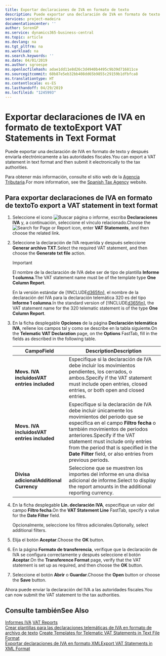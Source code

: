 ```yaml
---
title: Exportar declaraciones de IVA en formato de texto
description: Puede exportar una declaración de IVA en formato de texto y después enviarla electrónicamente a las autoridades fiscales.
services: project-madeira
documentationcenter: ''
author: SorenGP
ms.service: dynamics365-business-central
ms.topic: article
ms.devlang: na
ms.tgt_pltfrm: na
ms.workload: na
ms.search.keywords: ''
ms.date: 04/01/2019
ms.author: sgroespe
ms.openlocfilehash: adae1dd11e8d26c3d4940b4495c9b39d716811ce
ms.sourcegitcommit: 60b87e5eb32bb408dd65b9855c29159b1dfbfca8
ms.translationtype: HT
ms.contentlocale: es-ES
ms.lasthandoff: 04/29/2019
ms.locfileid: "1245993"
---
```

# <a name="export-vat-statements-in-text-format"></a><span data-ttu-id="20f9b-103">Exportar declaraciones de IVA en formato de texto</span><span class="sxs-lookup"><span data-stu-id="20f9b-103">Export VAT Statements in Text Format</span></span>
<span data-ttu-id="20f9b-104">Puede exportar una declaración de IVA en formato de texto y después enviarla electrónicamente a las autoridades fiscales.</span><span class="sxs-lookup"><span data-stu-id="20f9b-104">You can export a VAT statement in text format and then submit it electronically to the tax authorities.</span></span>  

<span data-ttu-id="20f9b-105">Para obtener más información, consulte el sitio web de la [Agencia Tributaria](https://go.microsoft.com/fwlink/?LinkID=238181).</span><span class="sxs-lookup"><span data-stu-id="20f9b-105">For more information, see the [Spanish Tax Agency](https://go.microsoft.com/fwlink/?LinkID=238181) website.</span></span>  

## <a name="to-export-a-vat-statement-in-text-format"></a><span data-ttu-id="20f9b-106">Para exportar declaraciones de IVA en formato de texto</span><span class="sxs-lookup"><span data-stu-id="20f9b-106">To export a VAT statement in text format</span></span>  

1.  <span data-ttu-id="20f9b-107">Seleccione el icono ![Buscar página o informe](../../media/ui-search/search_small.png "icono Buscar página o informe"), escriba **Declaraciones IVA** y, a continuación, seleccione el vínculo relacionado.</span><span class="sxs-lookup"><span data-stu-id="20f9b-107">Choose the ![Search for Page or Report](../../media/ui-search/search_small.png "Search for Page or Report icon") icon, enter **VAT Statements**, and then choose the related link.</span></span>  
2.  <span data-ttu-id="20f9b-108">Seleccione la declaración de IVA requerida y después seleccione **Generar archivo TXT**.</span><span class="sxs-lookup"><span data-stu-id="20f9b-108">Select the required VAT statement, and then choose the **Generate txt file** action.</span></span>  

    > [!IMPORTANT]  
    >  <span data-ttu-id="20f9b-109">El nombre de la declaración de IVA debe ser de tipo de plantilla **Informe 1 columna**.</span><span class="sxs-lookup"><span data-stu-id="20f9b-109">The VAT statement name must be of the template type **One Column Report**.</span></span>  
    >   
    >  <span data-ttu-id="20f9b-110">En la versión estándar de [!INCLUDE[d365fin](../../includes/d365fin_md.md)], el nombre de la declaración del IVA para la declaración telemática 320 es del tipo **Informe 1 columna**.</span><span class="sxs-lookup"><span data-stu-id="20f9b-110">In the standard version of [!INCLUDE[d365fin](../../includes/d365fin_md.md)], the VAT statement name for the 320 telematic statement is of the type **One Column Report**.</span></span>  

4.  <span data-ttu-id="20f9b-111">En la ficha desplegable **Opciones** de la página **Declaración telemática IVA**, rellene los campos tal y como se describe en la tabla siguiente.</span><span class="sxs-lookup"><span data-stu-id="20f9b-111">On the **Telematic VAT Declaration** page, on the **Options** FastTab, fill in the fields as described in the following table.</span></span>  

    |<span data-ttu-id="20f9b-112">Campo</span><span class="sxs-lookup"><span data-stu-id="20f9b-112">Field</span></span>|<span data-ttu-id="20f9b-113">Description</span><span class="sxs-lookup"><span data-stu-id="20f9b-113">Description</span></span>|  
    |---------------------------------|---------------------------------------|  
    |<span data-ttu-id="20f9b-114">**Movs. IVA incluidos**</span><span class="sxs-lookup"><span data-stu-id="20f9b-114">**VAT entries included**</span></span>|<span data-ttu-id="20f9b-115">Especifique si la declaración de IVA debe incluir los movimientos pendientes, los cerrados, o ambos.</span><span class="sxs-lookup"><span data-stu-id="20f9b-115">Specify if the VAT statement must include open entries, closed entries, or both open and closed entries.</span></span>|  
    |<span data-ttu-id="20f9b-116">**Movs. IVA incluidos**</span><span class="sxs-lookup"><span data-stu-id="20f9b-116">**VAT entries included**</span></span>|<span data-ttu-id="20f9b-117">Especifique si la declaración de IVA debe incluir únicamente los movimientos del periodo que se especifica en el campo **Filtro fecha** o también movimientos de periodos anteriores.</span><span class="sxs-lookup"><span data-stu-id="20f9b-117">Specify if the VAT statement must include only entries from the period that is specified in the **Date Filter** field, or also entries from previous periods.</span></span>|  
    |<span data-ttu-id="20f9b-118">**Divisa adicional**</span><span class="sxs-lookup"><span data-stu-id="20f9b-118">**Additional Currency**</span></span>|<span data-ttu-id="20f9b-119">Seleccione que se muestren los importes del informe en una divisa adicional de informe.</span><span class="sxs-lookup"><span data-stu-id="20f9b-119">Select to display the report amounts in the additional reporting currency.</span></span>|  

5.  <span data-ttu-id="20f9b-120">En la ficha desplegable **Lín. declaración IVA**, especifique un valor del campo **Filtro fecha**.</span><span class="sxs-lookup"><span data-stu-id="20f9b-120">On the **VAT Statement Line** FastTab, specify a value for the **Date Filter** field.</span></span>  

    <span data-ttu-id="20f9b-121">Opcionalmente, seleccione los filtros adicionales.</span><span class="sxs-lookup"><span data-stu-id="20f9b-121">Optionally, select additional filters.</span></span>  
6.  <span data-ttu-id="20f9b-122">Elija el botón **Aceptar**.</span><span class="sxs-lookup"><span data-stu-id="20f9b-122">Choose the **OK** button.</span></span>  
7.  <span data-ttu-id="20f9b-123">En la página **Formato de transferencia**, verifique que la declaración de IVA se configura correctamente y después seleccione el botón **Aceptar**.</span><span class="sxs-lookup"><span data-stu-id="20f9b-123">On the **Transference Format** page, verify that the VAT statement is set up as required, and then choose the **OK** button.</span></span>  
8.  <span data-ttu-id="20f9b-124">Seleccione el botón **Abrir** o **Guardar**.</span><span class="sxs-lookup"><span data-stu-id="20f9b-124">Choose the **Open** button or choose the **Save** button.</span></span>  

<span data-ttu-id="20f9b-125">Ahora puede enviar la declaración del IVA a las autoridades fiscales.</span><span class="sxs-lookup"><span data-stu-id="20f9b-125">You can now submit the VAT statement to the tax authorities.</span></span>  

## <a name="see-also"></a><span data-ttu-id="20f9b-126">Consulte también</span><span class="sxs-lookup"><span data-stu-id="20f9b-126">See Also</span></span>  
 <span data-ttu-id="20f9b-127">[Informes IVA](vat-reports.md) </span><span class="sxs-lookup"><span data-stu-id="20f9b-127">[VAT Reports](vat-reports.md) </span></span>  
 <span data-ttu-id="20f9b-128">[Crear plantillas para las declaraciones telemáticas de IVA en formato de archivo de texto](how-to-create-templates-for-telematic-vat-statements-in-text-file-format.md) </span><span class="sxs-lookup"><span data-stu-id="20f9b-128">[Create Templates for Telematic VAT Statements in Text File Format](how-to-create-templates-for-telematic-vat-statements-in-text-file-format.md) </span></span>  
 [<span data-ttu-id="20f9b-129">Exportar declaraciones de IVA en formato XML</span><span class="sxs-lookup"><span data-stu-id="20f9b-129">Export VAT Statements in XML Format</span></span>](how-to-export-vat-statements-in-xml-format.md)
